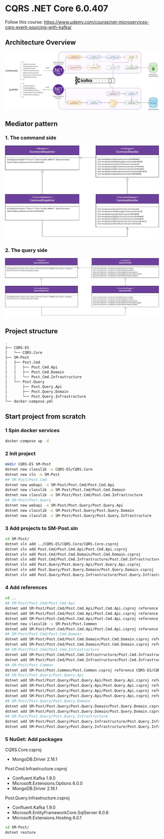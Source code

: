 # CQRS .NET Core 6.0.407
Follow this course: https://www.udemy.com/course/net-microservices-cqrs-event-sourcing-with-kafka/

## Architecture Overview
![alt text](images/Architecture+Overview.png "Architecture")

## Mediator pattern
### 1. The command side
![alt text](images/Mediator%2B-%2BCommand%2BDispatching.png "Command side")
### 2. The query side
![alt text](images/Mediator%2B-%2BQuery%2BDispatching.png "Query side")

## Project structure
```
.
├── CQRS-ES
│   └── CQRS.Core
├── SM-Post
│   ├── Post.Cmd
│   │   ├── Post.Cmd.Api
│   │   ├── Post.Cmd.Domain
│   │   └── Post.Cmd.Infrastructure
│   └── Post.Query
│       ├── Post.Query.Api
│       ├── Post.Query.Domain
│       └── Post.Query.Infrastructure
└── docker-compose.yml
```

## Start project from scratch
### 1 Spin docker services
```bash
docker-compose up -d
```

### 2 Init project
```bash
mkdir CQRS-ES SM-Post
dotnet new classlib -o CQRS-ES/CQRS.Core
dotnet new sln -o SM-Post
## SM-Post/Post.Cmd
dotnet new webapi -o SM-Post/Post.Cmd/Post.Cmd.Api
dotnet new classlib -o SM-Post/Post.Cmd/Post.Cmd.Domain
dotnet new classlib -o SM-Post/Post.Cmd/Post.Cmd.Infrastructure
## SM-Post/Post.Query
dotnet new webapi -o SM-Post/Post.Query/Post.Query.Api
dotnet new classlib -o SM-Post/Post.Query/Post.Query.Domain
dotnet new classlib -o SM-Post/Post.Query/Post.Query.Infrastructure
```

### 3 Add projects to SM-Post.sln
```bash
cd SM-Post/
dotnet sln add ../CQRS-ES/CQRS.Core/CQRS.Core.csproj
dotnet sln add Post.Cmd/Post.Cmd.Api/Post.Cmd.Api.csproj
dotnet sln add Post.Cmd/Post.Cmd.Domain/Post.Cmd.Domain.csproj
dotnet sln add Post.Cmd/Post.Cmd.Infrastructure/Post.Cmd.Infrastructure.csproj
dotnet sln add Post.Query/Post.Query.Api/Post.Query.Api.csproj
dotnet sln add Post.Query/Post.Query.Domain/Post.Query.Domain.csproj
dotnet sln add Post.Query/Post.Query.Infrastructure/Post.Query.Infrastructure.csproj
```

### 4 Add references
```bash
cd ..
## SM-Post/Post.Cmd/Post.Cmd.Api
dotnet add SM-Post/Post.Cmd/Post.Cmd.Api/Post.Cmd.Api.csproj reference CQRS-ES/CQRS.Core/CQRS.Core.csproj
dotnet add SM-Post/Post.Cmd/Post.Cmd.Api/Post.Cmd.Api.csproj reference SM-Post/Post.Cmd/Post.Cmd.Domain/Post.Cmd.Domain.csproj
dotnet add SM-Post/Post.Cmd/Post.Cmd.Api/Post.Cmd.Api.csproj reference SM-Post/Post.Cmd/Post.Cmd.Infrastructure/Post.Cmd.Infrastructure.csproj
dotnet new classlib -o SM-Post/Post.Common
dotnet add SM-Post/Post.Cmd/Post.Cmd.Api/Post.Cmd.Api.csproj reference SM-Post/Post.Common/Post.Common.csproj
## SM-Post/Post.Cmd/Post.Cmd.Domain
dotnet add SM-Post/Post.Cmd/Post.Cmd.Domain/Post.Cmd.Domain.csproj reference CQRS-ES/CQRS.Core/CQRS.Core.csproj
dotnet add SM-Post/Post.Cmd/Post.Cmd.Domain/Post.Cmd.Domain.csproj reference SM-Post/Post.Common/Post.Common.csproj
## SM-Post/Post.Cmd/Post.Cmd.Infrastructure
dotnet add SM-Post/Post.Cmd/Post.Cmd.Infrastructure/Post.Cmd.Infrastructure.csproj reference CQRS-ES/CQRS.Core/CQRS.Core.csproj
dotnet add SM-Post/Post.Cmd/Post.Cmd.Infrastructure/Post.Cmd.Infrastructure.csproj reference SM-Post/Post.Cmd/Post.Cmd.Domain/Post.Cmd.Domain.csproj
## SM-Post/Post.Common
dotnet add SM-Post/Post.Common/Post.Common.csproj reference CQRS-ES/CQRS.Core/CQRS.Core.csproj
## SM-Post/Post.Query/Post.Query.Api
dotnet add SM-Post/Post.Query/Post.Query.Api/Post.Query.Api.csproj reference CQRS-ES/CQRS.Core/CQRS.Core.csproj
dotnet add SM-Post/Post.Query/Post.Query.Api/Post.Query.Api.csproj reference SM-Post/Post.Query/Post.Query.Domain/Post.Query.Domain.csproj
dotnet add SM-Post/Post.Query/Post.Query.Api/Post.Query.Api.csproj reference SM-Post/Post.Query/Post.Query.Infrastructure/Post.Query.Infrastructure.csproj
dotnet add SM-Post/Post.Query/Post.Query.Api/Post.Query.Api.csproj reference SM-Post/Post.Common/Post.Common.csproj
## SM-Post/Post.Query/Post.Query.Domain
dotnet add SM-Post/Post.Query/Post.Query.Domain/Post.Query.Domain.csproj reference CQRS-ES/CQRS.Core/CQRS.Core.csproj
dotnet add SM-Post/Post.Query/Post.Query.Domain/Post.Query.Domain.csproj reference SM-Post/Post.Common/Post.Common.csproj
## SM-Post/Post.Query/Post.Query.Infrastructure
dotnet add SM-Post/Post.Query/Post.Query.Infrastructure/Post.Query.Infrastructure.csproj reference CQRS-ES/CQRS.Core/CQRS.Core.csproj
dotnet add SM-Post/Post.Query/Post.Query.Infrastructure/Post.Query.Infrastructure.csproj reference SM-Post/Post.Query/Post.Query.Domain/Post.Query.Domain.csproj
```

### 5 NuGet: Add packages
CQRS.Core.csproj
- MongoDB.Driver 2.16.1

Post.Cmd.Infrastructure.csproj
- Confluent.Kafka 1.9.0
- Microsoft.Extensions.Options 6.0.0
- MongoDB.Driver 2.16.1

Post.Query.Infrastructure.csproj
- Confluent.Kafka 1.9.0
- Microsoft.EntityFrameworkCore.SqlServer 6.0.6
- Microsoft.Extensions.Hosting 6.0.1
```bash
cd SM-Post/
dotnet restore
```
